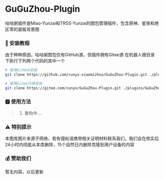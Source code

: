 # GuGuZhou-Plugin
咕咕粥插件是Miao-Yunzai和TRSS-Yunzai的图包管理插件，包含原神、星铁和绝区零的面板背景图

### 👀 安装教程
由于种种原因，咕咕粥图包仅有GitHub源，但插件拥有Gitee源
在机器人根目录下执行下列两个代码的其中一个
```bash
# 使用GitHub安装
git clone https://github.com/cunyx-xiaomizhou/GuGuZhou-Plugin.git ./plugins/GuGuZhou-Plugin/
```

```bash
# 使用Gitee代理安装
git clone https://gitee.com/cunyx/GuGuZhou-Plugin.git ./plugins/GuGuZhou-Plugin/
```
### 🅿️ 使用方法
> 1. 重构中....

### ⚠️ 特别提示
本图库图片来源于网络，若有侵权请携带相关证明材料联系我们，我们会在核实后24小时内彻底从本库删除，15个自然日内删除克隆到用户设备的内容

### 💰 赞助我们
暂无内容，以后更新